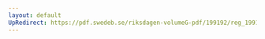 ```yaml
---
layout: default
UpRedirect: https://pdf.swedeb.se/riksdagen-volumeG-pdf/199192/reg_199192/reg_199192_0618.pdf
---
```

